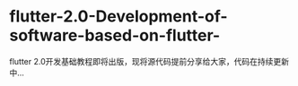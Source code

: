 # flutter-2.0-Development-of-software-based-on-flutter-
flutter 2.0开发基础教程即将出版，现将源代码提前分享给大家，代码在持续更新中...
